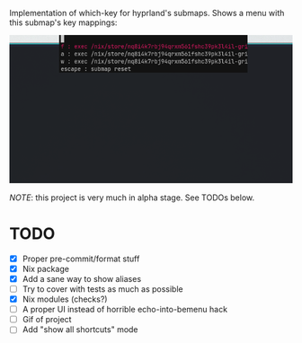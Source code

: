Implementation of which-key for hyprland's submaps. Shows a menu with this
submap's key mappings:

![](./.assets/screenshot.png)

*NOTE*: this project is very much in alpha stage. See TODOs below.

# TODO

- [X] Proper pre-commit/format stuff
- [X] Nix package
- [X] Add a sane way to show aliases
- [ ] Try to cover with tests as much as possible
- [X] Nix modules (checks?)
- [ ] A proper UI instead of horrible echo-into-bemenu hack
- [ ] Gif of project
- [ ] Add "show all shortcuts" mode
